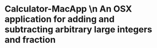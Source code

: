 # Calculator-MacApp \n An OSX application for adding and subtracting arbitrary large integers and fraction
